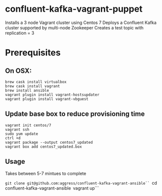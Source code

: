 # confluent-kafka-vagrant-puppet

Installs a 3 node Vagrant cluster using Centos 7
Deploys a Confluent Kafka cluster supported by multi-node Zookeeper
Creates a test topic with replication = 3

# Prerequisites

## On OSX:
```
brew cask install virtualbox
brew cask install vagrant
brew install ansible
vagrant plugin install vagrant-hostsupdater
vagrant plugin install vagrant-vbguest
```

## Update base box to reduce provisioning time
```
vagrant init centos/7
vagrant ssh
sudo yum update
ctrl +d
vagrant package --output centos7_updated
vagrant box add centos7_updated.box 
```

## Usage

Takes between 5-7 mintues to complete

```git clone git@github.com:aggress/confluent-kafka-vagrant-ansible``
```cd confluent-kafka-vagrant-ansible```
```vagrant up```
